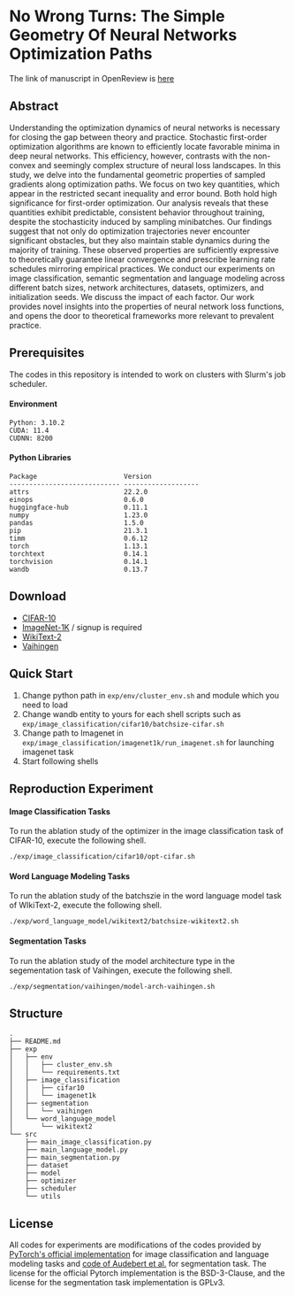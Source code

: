 # No Wrong Turns: The Simple Geometry Of Neural Networks Optimization Paths 

The link of manuscript in OpenReview is [here](https://openreview.net/forum?id=zlW9RsqdLg)

## Abstract
Understanding the optimization dynamics of neural networks is necessary for closing the gap between theory and practice. 
Stochastic first-order optimization algorithms are known to efficiently locate favorable minima in deep neural networks. This efficiency, however, contrasts with the non-convex and seemingly complex structure of neural loss landscapes. In this study, we delve into the fundamental geometric properties of sampled gradients along optimization paths. We focus on two key quantities, which appear in the restricted secant inequality and error bound.
Both hold high significance for first-order optimization. Our analysis reveals that these quantities exhibit predictable, consistent behavior throughout training, despite the stochasticity induced by sampling minibatches.
Our findings suggest that not only do optimization trajectories never encounter significant obstacles, but they also maintain stable dynamics during the majority of training. These observed properties are sufficiently expressive to theoretically guarantee linear convergence and prescribe learning rate schedules mirroring empirical practices. We conduct our experiments on image classification, semantic segmentation and language modeling across different batch sizes, network architectures, datasets, optimizers, and initialization seeds. We discuss the impact of each factor.
Our work provides novel insights into the properties of neural network loss functions, and opens the door to theoretical frameworks more relevant to prevalent practice.


## Prerequisites
The codes in this repository is intended to work on clusters with Slurm's job scheduler.

#### Environment

```
Python: 3.10.2
CUDA: 11.4
CUDNN: 8200
```


#### Python Libraries

```
Package                      Version
---------------------------- -------------------
attrs                        22.2.0
einops                       0.6.0
huggingface-hub              0.11.1
numpy                        1.23.0
pandas                       1.5.0
pip                          21.3.1
timm                         0.6.12
torch                        1.13.1
torchtext                    0.14.1
torchvision                  0.14.1
wandb                        0.13.7
```

## Download
- [CIFAR-10](https://www.cs.toronto.edu/~kriz/cifar.html)
- [ImageNet-1K](https://image-net.org/challenges/LSVRC/2012/2012-downloads.php) / signup is required
- [WikiText-2](https://blog.salesforceairesearch.com/the-wikitext-long-term-dependency-language-modeling-dataset/)
- [Vaihingen](https://www.isprs.org/education/benchmarks/UrbanSemLab/default.aspx)

## Quick Start
1. Change python path in `exp/env/cluster_env.sh` and module which you need to load
2. Change wandb entity to yours for each shell scripts such as `exp/image_classification/cifar10/batchsize-cifar.sh`
3. Change path to Imagenet in `exp/image_classification/imagenet1k/run_imagenet.sh` for launching imagenet task
4. Start following shells

## Reproduction Experiment

#### Image Classification Tasks

To run the ablation study of the optimizer in the image classification task of CIFAR-10, execute the following shell.

```
./exp/image_classification/cifar10/opt-cifar.sh
```

#### Word Language Modeling Tasks

To run the ablation study of the batchszie in the word language model task of WIkiText-2, execute the following shell.

```
./exp/word_language_model/wikitext2/batchsize-wikitext2.sh
```

#### Segmentation Tasks

To run the ablation study of the model architecture type in the segementation task of Vaihingen, execute the following shell.

```
./exp/segmentation/vaihingen/model-arch-vaihingen.sh
```

## Structure

```
.
├── README.md
├── exp
│   ├── env
│   │   ├── cluster_env.sh
│   │   └── requirements.txt
│   ├── image_classification
│   │   ├── cifar10
│   │   └── imagenet1k
│   ├── segmentation
│   │   └── vaihingen
│   └── word_language_model
│       └── wikitext2
└── src
    ├── main_image_classification.py
    ├── main_language_model.py
    ├── main_segmentation.py
    ├── dataset
    ├── model
    ├── optimizer
    ├── scheduler
    └── utils
```

## License
All codes for experiments are modifications of the codes provided by [PyTorch's official implementation](https://github.com/pytorch/examples) for image classification and language modeling tasks and [code of Audebert et al.](https://github.com/nshaud/DeepNetsForEO) for segmentation task.
The license for the official Pytorch implementation is the BSD-3-Clause, and the license for the segmentation task implementation is GPLv3.


